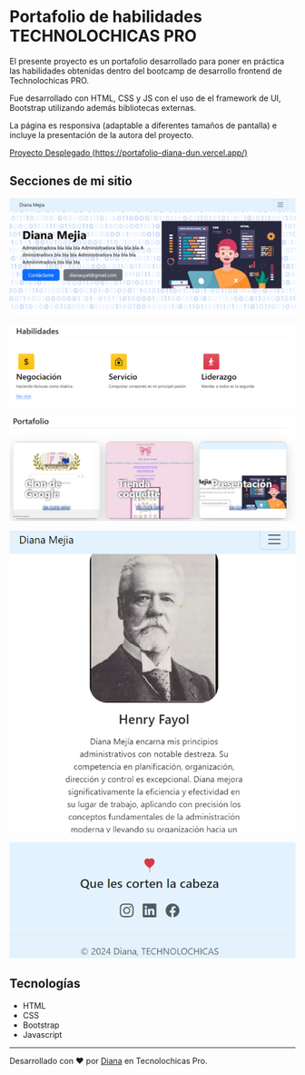 # Portafolio de habilidades TECHNOLOCHICAS PRO

El presente proyecto es un portafolio desarrollado para poner en práctica las habilidades obtenidas dentro del bootcamp de desarrollo frontend de Technolochicas PRO.

Fue desarrollado con HTML, CSS y JS con el uso de el framework de UI, Bootstrap utilizando además bibliotecas externas.

La página es responsiva (adaptable a diferentes tamaños de pantalla) e incluye la presentación de la autora del proyecto.

[Proyecto Desplegado (https://portafolio-diana-dun.vercel.app/)](https://portafolio-diana-dun.vercel.app/)

## Secciones de mi sitio

![Presentación](assets/1.png)

![Habilidades](assets/2.png)

![Portafolio](assets/3.png)

![Referencias](assets/4.png)

![Pie de página](assets/5.png)

## Tecnologías 
* HTML
* CSS
* Bootstrap
* Javascript
---

Desarrollado con ❤️ por [Diana](https://www.linkedin.com/in/diana-mejia-jacinto-1a104927a/) en Tecnolochicas Pro.

